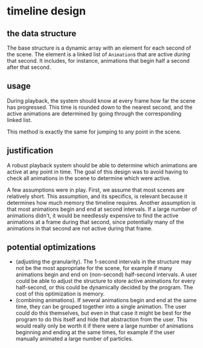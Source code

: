 # timeline design

## the data structure

The base structure is a dynamic array with an element for each second of the scene. The element is a linked list of `Animation`s that are active _during_ that second. It includes, for instance, animations that begin half a second after that second.

## usage

During playback, the system should know at every frame how far the scene has progressed. This time is rounded down to the nearest second, and the active animations are determined by going through the corresponding linked list. 

This method is exactly the same for jumping to any point in the scene.

## justification

A robust playback system should be able to determine which animations are active at any point in time. The goal of this design was to avoid having to check all animations in the scene to determine which were active. 

A few assumptions were in play. First, we assume that most scenes are relatively short. This assumption, and its specifics, is relevant because it determines how much memory the timeline requires. Another assumption is that most animations begin and end at second intervals. If a large number of animations didn't, it would be needlessly expensive to find the active animations at a frame during that second, since potentially many of the animations in that second are not active during that frame.

## potential optimizations

- (adjusting the granularity). The 1-second intervals in the structure may not be the most appropriate for the scene, for example if many animations begin and end on (non-second) half-second intervals. A user could be able to adjust the structure to store active animations for every half-second, or this could be dynamically decided by the program. The cost of this optimization is memory.
- (combining animations). If several animations begin and end at the same time, they can be grouped together into a single animation. The user could do this themselves, but even in that case it might be best for the program to do this itself and hide that abstraction from the user. This would really only be worth it if there were a large number of animations beginning and ending at the same times, for example if the user manually animated a large number of particles. 